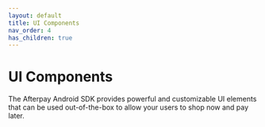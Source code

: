 ```yaml
---
layout: default
title: UI Components
nav_order: 4
has_children: true
---
```


# UI Components

The Afterpay Android SDK provides powerful and customizable UI elements that can be used out-of-the-box to allow your users to shop now and pay later.
